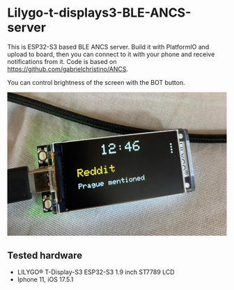 # Lilygo-t-displays3-BLE-ANCS-server

This is ESP32-S3 based BLE ANCS server. Build it with PlatformIO and upload to board, then you can connect to it with your phone and receive notifications from it. Code is based on https://github.com/gabrielchristino/ANCS.

You can control brightness of the screen with the BOT button.

![showcase.jpg](showcase.jpg)

## Tested hardware

- LILYGO® T-Display-S3 ESP32-S3 1.9 inch ST7789 LCD 
- Iphone 11, iOS 17.5.1

